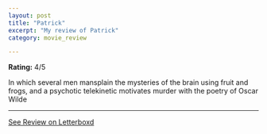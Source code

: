 ```yaml
---
layout: post
title: "Patrick"
excerpt: "My review of Patrick"
category: movie_review

---
```


**Rating:** 4/5

In which several men mansplain the mysteries of the brain using fruit and frogs, and a psychotic telekinetic motivates murder with the poetry of Oscar Wilde

<hr>

[See Review on Letterboxd](https://boxd.it/1p86fb)
